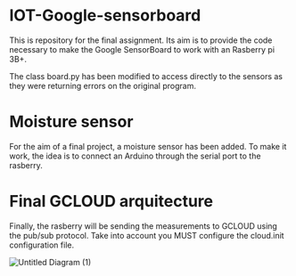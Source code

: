 
# IOT-Google-sensorboard
This is repository for the final assignment. Its aim is to provide the code necessary to make the Google SensorBoard to work with an Rasberry pi 3B+.

The class board.py has been modified to access directly to the sensors as they were returning errors on the original program.


# Moisture sensor

For the aim of a final project, a moisture sensor has been added. To make it work, the idea is to connect an Arduino through the serial port to the rasberry.


# Final GCLOUD arquitecture


Finally, the rasberry will be sending the measurements to GCLOUD using the pub/sub protocol.
Take into account you MUST configure the cloud.init configuration file.


![Untitled Diagram (1)](https://user-images.githubusercontent.com/43785734/116818486-e3679980-ab6b-11eb-892a-22e0238bc7b8.png)
